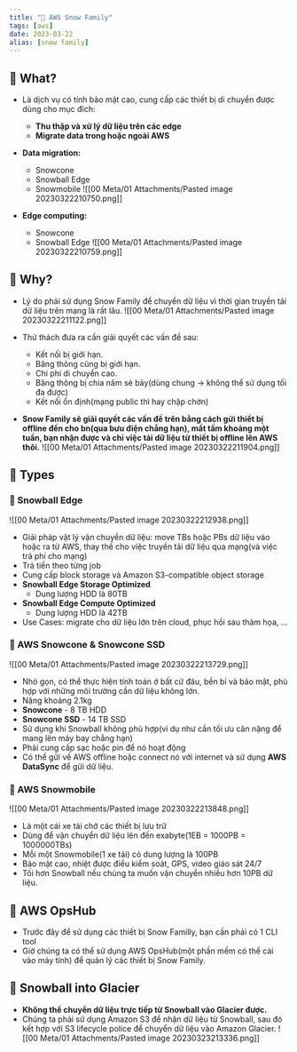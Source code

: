 ```yaml
---
title: "🌱 AWS Snow Family"
tags: [aws]
date: 2023-03-22
alias: [snow family]
---
```


## 🌿 What?
- Là dịch vụ có tính bảo mật cao, cung cấp các thiết bị di chuyển được dùng cho mục đích:
	- **Thu thập và xử lý dữ liệu trên các edge**
	- **Migrate data trong hoặc ngoài AWS**

- **Data migration:**
	- Snowcone
	- Snowball Edge
	- Snowmobile
![[00 Meta/01 Attachments/Pasted image 20230322210750.png]]

- **Edge computing:**
	- Snowcone
	- Snowball Edge
![[00 Meta/01 Attachments/Pasted image 20230322210759.png]]

## 🌿 Why?
- Lý do phải sử dụng Snow Family để chuyển dữ liệu vì thời gian truyền tải dữ liệu trên mạng là rất lâu.
![[00 Meta/01 Attachments/Pasted image 20230322211122.png]]

- Thử thách đưa ra cần giải quyết các vấn đề sau:
	- Kết nối bị giới hạn.
	- Băng thông cũng bị giới hạn.
	- Chi phí di chuyển cao.
	- Băng thông bị chia năm sẻ bảy(dùng chung -> không thể sử dụng tối đa được)
	- Kết nối ổn định(mạng public thì hay chập chờn)
- **Snow Family sẽ giải quyết các vấn đề trên bằng cách gửi thiết bị offline đến cho bn(qua bưu điện chẳng hạn), mất tầm khoảng một tuần, bạn nhận được và chỉ việc tải dữ liệu từ thiết bị offline lên AWS thôi.**
![[00 Meta/01 Attachments/Pasted image 20230322211904.png]]

## 🌿 Types

### 🍃 Snowball Edge
![[00 Meta/01 Attachments/Pasted image 20230322212938.png]]
- Giải pháp vật lý vận chuyển dữ liệu: move TBs hoặc PBs dữ liệu vào hoặc ra từ AWS, thay thế cho việc truyền tải dữ liệu qua mạng(và việc trả phí cho mạng)
- Trả tiền theo từng job
- Cung cấp block storage và Amazon S3-compatible object storage
- **Snowball Edge Storage Optimized**
	- Dung lượng HDD là 80TB
- **Snowball Edge Compute Optimized**
	- Dung lượng HDD là 42TB
- Use Cases: migrate cho dữ liệu lớn trên cloud, phục hồi sau thảm họa, ...

### 🍃 AWS Snowcone & Snowcone SSD
![[00 Meta/01 Attachments/Pasted image 20230322213729.png]]
- Nhỏ gọn, có thể thực hiện tính toán ở bất cứ đâu, bền bỉ và bảo mật, phù hợp với những môi trường cần dữ liệu không lớn.
- Nặng khoảng 2.1kg
- **Snowcone** - 8 TB HDD
- **Snowcone SSD** - 14 TB SSD
- Sử dụng khi Snowball không phù hợp(ví dụ như cần tối ưu cân nặng để mang lên máy bay chẳng hạn)
- Phải cung cấp sạc hoặc pin để nó hoạt động
- Có thể gửi về AWS offline hoặc connect nó với internet và sử dụng **AWS DataSync** để gửi dữ liệu.

### 🍃 AWS Snowmobile
![[00 Meta/01 Attachments/Pasted image 20230322213848.png]]

- Là một cái xe tải chở các thiết bị lưu trữ
- Dùng để vận chuyển dữ liệu lên đến exabyte(1EB = 1000PB = 1000000TBs)
- Mỗi một Snowmobile(1 xe tải) có dung lượng là 100PB
- Bảo mật cao, nhiệt được điều kiểm soát, GPS, video giáo sát 24/7
- Tối hơn Snowball nếu chúng ta muốn vận chuyển nhiều hơn 10PB dữ liệu.

## 🌿 AWS OpsHub
- Trước đây để sử dụng các thiết bị Snow Familly, bạn cần phải có 1 CLI tool
- Giờ chúng ta có thể sử dụng AWS OpsHub(một phần mềm có thể cài vào máy tính) để quản lý các thiết bị Snow Family.

## 🌿 Snowball into Glacier
- **Không thể chuyển dữ liệu trực tiếp từ Snowball vào Glacier được.**
- Chúng ta phải sử dụng Amazon S3 để nhận dữ liệu từ Snowball, sau đó kết hợp với S3 lifecycle police để chuyển dữ liệu vào Amazon Glacier.
![[00 Meta/01 Attachments/Pasted image 20230323213336.png]]

